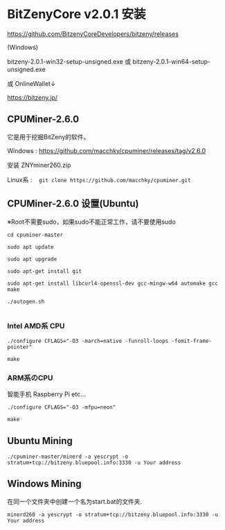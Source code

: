 # BitZenyCore v2.0.1 安装

https://github.com/BitzenyCoreDevelopers/bitzeny/releases

(Windows)

bitzeny-2.0.1-win32-setup-unsigned.exe 或 bitzeny-2.0.1-win64-setup-unsigned.exe

或 OnlineWallet↓

https://bitzeny.jp/



## CPUMiner-2.6.0

它是用于挖掘BitZeny的软件。

Windows : https://github.com/macchky/cpuminer/releases/tag/v2.6.0

安装 ZNYminer260.zip

Linux系 : 
```　git clone https://github.com/macchky/cpuminer.git　```



## CPUMiner-2.6.0 设置(Ubuntu)

※Root不需要sudo，如果sudo不能正常工作，请不要使用sudo
```
cd cpuminer-master

sudo apt update
 
sudo apt upgrade

sudo apt-get install git

sudo apt-get install libcurl4-openssl-dev gcc-mingw-w64 automake gcc make

./autogen.sh
 
```

### Intel AMD系 CPU


```
./configure CFLAGS="-O3 -march=native -funroll-loops -fomit-frame-pointer"
 
make
```


### ARM系のCPU

智能手机 Raspberry Pi etc...

```
./configure CFLAGS="-O3 -mfpu=neon"
 
make
```



## Ubuntu Mining
```
./cpuminer-master/minerd -a yescrypt -o stratum+tcp://bitzeny.bluepool.info:3330 -u Your address
```

## Windows Mining
在同一个文件夹中创建一个名为start.bat的文件夹.

```
minerd260 -a yescrypt -o stratum+tcp://bitzeny.bluepool.info:3330 -u Your address
```
